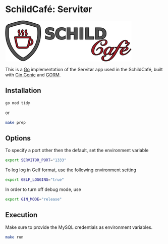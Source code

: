 # SchildCafé: Servitør

![SchildCafé](logo.png)

This is a [Go](https://go.dev/) implementation of the Servitør app used in the SchildCafé,
built with [Gin Gonic](https://gin-gonic.com/) and [GORM](https://gorm.io/).

## Installation

```bash
go mod tidy
```
or
```bash
make prep
```

## Options

To specify a port other then the default, set the environment variable
```bash
export SERVITOR_PORT="1333"
```

To log log in Gelf format, use the following environment setting
```bash
export GELF_LOGGING="true"
```

In order to turn off debug mode, use
```bash
export GIN_MODE="release"
```

## Execution

Make sure to provide the MySQL credentials as environment variables.

```bash
make run
```